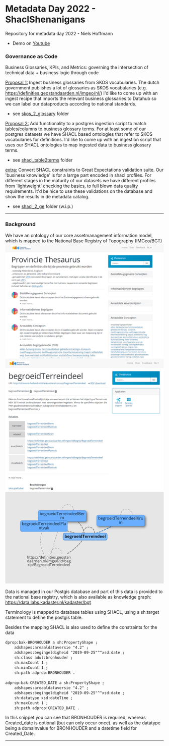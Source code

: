 # Metadata Day 2022 - ShaclShenanigans
Repository for metadata day 2022 - Niels Hoffmann

- Demo on [Youtube](https://www.youtube.com/watch?v=yHISbiv-IDA)

### Governance as Code

Business Glossaries, KPIs, and Metrics: governing the intersection of technical data + business logic through code

[Proposal 1:](skos_2_glossary)
Ingest business glossaries from SKOS vocabularies. The dutch government publishes a lot of glossaries as SKOS vocabularies (e.g. https://definities.geostandaarden.nl/imgeo/nl/) I'd like to come up with an ingest recipe that imports the relevant business glossaries to Datahub so we can label our dataproducts according to national standards.

- see [skos_2_glossary](skos_2_glossary) folder

[Proposal 2:](shacl_table2terms)
Add functionality to a postgres ingestion script to match tables/columns to business glossary terms. For at least some of our postgres datasets we have SHACL based ontologies that refer to SKOS vocabularies for definitions. I'd like to come up with an ingestion script that uses our SHACL ontologies to map ingested data to business glossary terms.

- see [shacl_table2terms](shacl_table2terms) folder

[extra:](shacl_2_ge)
Convert SHACL constraints to Great Expectations validation suite.
Our 'business knowledge' is for a larrge part encoded in shacl profiles.
For different stages in the maturity of our datasets we have different profiles from ´lightweight' checking the basics, to full blown data quality requirements.
It'd be nice to use these validations on the database and show the results in de metadata catalog.

- see [shacl_2_ge](shacl_2_ge) folder (w.i.p.)

---

### Background

We have an ontology of our core assetmanagement information model, which is mapped to the National Base Registry of Topography (IMGeo/BGT)
![](images/thesaurus.png)
![](images/concept.PNG)
![](images/concept_graph.PNG)

Data is managed in our Postgis database and part of this data is provided to the national base registry, which is also available as knowledge graph:
https://data.labs.kadaster.nl/kadaster/bgt

Terminology is mapped to database tables using SHACL, using a sh:target statement to define the postgis table.

Besides the mapping SHACL is also used to define the constraints for the data
```
dprop:bak-BRONHOUDER a sh:PropertyShape ;
    adshapes:areaaldataversie "4.2" ;
    adshapes:begingeldigheid "2019-09-25"^^xsd:date ;
    sh:class adwl:bronhouder ;
    sh:maxCount 1 ;
    sh:minCount 1 ;
    sh:path adprop:BRONHOUDER .

adprop:bak-CREATED_DATE a sh:PropertyShape ;
    adshapes:areaaldataversie "4.2" ;
    adshapes:begingeldigheid "2019-09-25"^^xsd:date ;
    sh:datatype xsd:dateTime ;
    sh:maxCount 1 ;
    sh:path adprop:CREATED_DATE .

```
In this snippet you can see that BRONHOUDER is required, whereas Created_date is optional (but can only occur once). as well as the datatype being a domainvalue for BRONHOUDER and a datetime field for Created_Date.



---


